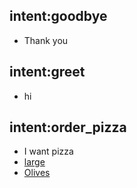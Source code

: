 ## intent:goodbye
- Thank you

## intent:greet
- hi

## intent:order_pizza
- I want pizza
- [large](size)
- [Olives](toppings:olives)

